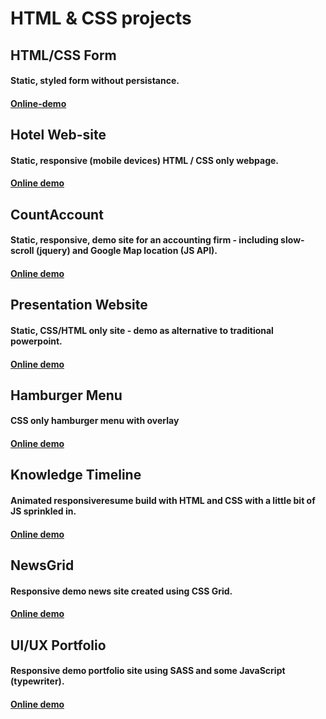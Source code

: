 # HTML & CSS projects

## HTML/CSS Form

#### Static, styled form without persistance.

#### <a target="_blank" rel="noopener noreferrer" href="https://danmalmx.github.io/html_css_form">Online-demo</a>


## Hotel Web-site

#### Static, responsive (mobile devices) HTML / CSS only webpage. 

#### <a href="https://danmalmx.github.io/Hotel_webpage">Online demo </a>

 
## CountAccount

#### Static, responsive, demo site for an accounting firm - including slow-scroll (jquery) and Google Map location (JS API).

#### <a href="https://danmalmx.github.io/CountAccount">Online demo </a>


## Presentation Website

#### Static, CSS/HTML only site - demo as alternative to traditional powerpoint.

#### <a href="https://danmalmx.github.io/presentation_website/">Online demo </a>



## Hamburger Menu

#### CSS only hamburger menu with overlay

#### <a href="https://danmalmx.github.io/css_hamburger_menu">Online demo </a>

 
## Knowledge Timeline

#### Animated responsiveresume build with HTML and CSS with a little bit of JS sprinkled in.

#### <a href="https://danmalmx.github.io/knowledge_timeline">Online demo </a>


## NewsGrid

#### Responsive demo news site created using CSS Grid.

#### <a href="https://danmalmx.github.io/NewsGrid">Online demo </a>

 
 
## UI/UX Portfolio

#### Responsive demo portfolio site using SASS and some JavaScript (typewriter).

#### <a href="https://danmalmx.github.io/sass_portfolio/dist/">Online demo </a>

